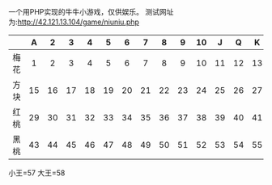 一个用PHP实现的牛牛小游戏，仅供娱乐。
测试网址为:http://42.121.13.104/game/niuniu.php

|    | A| 2| 3| 4| 5| 6| 7| 8| 9|10| J| Q| K|  |
|----|:--:|:--:|:--:|:--:|:--:|:--:|:--:|:--:|:--:|:--:|:--:|:--:|:--:|:--|
|梅花| 1| 2| 3| 4| 5| 6| 7| 8| 9|10|11|12|13|14|
|方块|15|16|17|18|19|20|21|22|23|24|25|26|27|28|
|红桃|29|30|31|32|33|34|35|36|37|38|39|40|41|42|
|黑桃|43|44|45|46|47|48|49|50|51|52|53|54|55|56|

小王=57
大王=58
